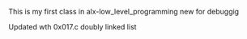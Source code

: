 This is my first class in alx-low_level_programming new for debuggig


Updated wth 0x017.c doubly linked list
